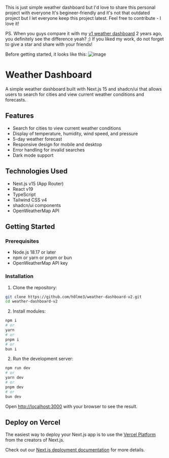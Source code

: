 This is just simple weather dashboard but I'd love to share this personal project with everyone
It's begineer-friendly and it's not that outdated project but I let everyone keep this project latest.
Feel free to contribute - I love it!

PS.
When you guys compare it with my [v1 weather dashboard](https://github.com/h0lme3/weather-dashboard-nextjs) 2 years ago, you definitely see the difference yeah? ;)
If you liked my work, do not forget to give a star and share with your friends!

Before getting started, it looks like this:
![image](https://github.com/user-attachments/assets/13f66b69-f989-423d-8d0f-2bca730f0156)


# Weather Dashboard

A simple weather dashboard built with Next.js 15 and shadcn/ui that allows users to search for cities and view current weather conditions and forecasts.

## Features

- Search for cities to view current weather conditions
- Display of temperature, humidity, wind speed, and pressure
- 5-day weather forecast
- Responsive design for mobile and desktop
- Error handling for invalid searches
- Dark mode support

## Technologies Used

- Next.js v15 (App Router)
- React v19
- TypeScript
- Tailwind CSS v4
- shadcn/ui components
- OpenWeatherMap API

## Getting Started

### Prerequisites

- Node.js 18.17 or later
- npm or yarn or pnpm or bun
- OpenWeatherMap API key

### Installation

1. Clone the repository:

```bash
git clone https://github.com/h0lme3/weather-dashboard-v2.git
cd weather-dashboard-v2
```

2. Install modules:

```bash
npm i
# or
yarn
# or
pnpm i
# or
bun i
```

2. Run the development server:

```bash
npm run dev
# or
yarn dev
# or
pnpm dev
# or
bun dev
```

Open [http://localhost:3000](http://localhost:3000) with your browser to see the result.

## Deploy on Vercel

The easiest way to deploy your Next.js app is to use the [Vercel Platform](https://vercel.com/new?utm_medium=default-template&filter=next.js&utm_source=create-next-app&utm_campaign=create-next-app-readme) from the creators of Next.js.

Check out our [Next.js deployment documentation](https://nextjs.org/docs/app/building-your-application/deploying) for more details.
